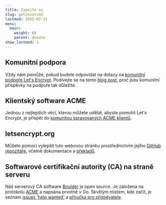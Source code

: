 ```yaml
---
title: Zapojte se
slug: getinvolved
lastmod: 2025-07-31
menu:
  main:
    weight: 60
    parent: donate
show_lastmod: 1
---
```


## Komunitní podpora

Vždy nám pomůže, pokud budete odpovídat na dotazy na [komunitní podpoře Let's Encrypt](https://community.letsencrypt.org/). Podívejte se na tento [blog post](/2015/08/13/lets-encrypt-community-support.html), proč jsou komunitní příspěvky na podpoře tak důležité.

## Klientský software ACME

Jednou z nejlepších věcí, kterou můžete udělat, abyste pomohli Let's Encrypt, je přispět do [komunitou spravovaných ACME klientů](/docs/client-options).

## letsencrypt.org

Můžete pomoci vylepšit tuto webovou stránku prostřednictvím jejího [GitHub repozitáře](https://github.com/letsencrypt/website), včetně dokumentace a [překladů](https://crowdin.com/project/lets-encrypt-website).

## Softwarové certifikační autority (CA) na straně serveru

Náš serverový CA software [Boulder](https://github.com/letsencrypt/boulder) je open source. Je založena na protokolu [ACME](https://tools.ietf.org/html/rfc8555) a napsána prvotně v Go. Skvělým místem, kde začít, je seznam [issues 'help wanted'](https://github.com/letsencrypt/boulder/labels/help%20wanted) a [příručka pro přispěvatele](https://github.com/letsencrypt/boulder/blob/main/docs/CONTRIBUTING.md).
